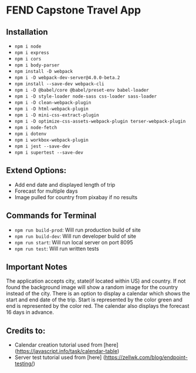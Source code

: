# FEND Capstone Travel App

## Installation
* `npm i node`
* `npm i express`
* `npm i cors`
* `npm i body-parser`
* `npm install -D webpack`
* `npm i -D webpack-dev-server@4.0.0-beta.2`
* `npm install --save-dev webpack-cli`
* `npm i -D @babel/core @babel/preset-env babel-loader`
* `npm i -D style-loader node-sass css-loader sass-loader`
* `npm i -D clean-webpack-plugin`
* `npm i -D html-webpack-plugin`
* `npm i -D mini-css-extract-plugin`
* `npm i -D optimize-css-assets-webpack-plugin terser-webpack-plugin`
* `npm i node-fetch`
* `npm i dotenv`
* `npm i workbox-webpack-plugin`
* `npm i jest --save-dev`
* `npm i supertest --save-dev`

## Extend Options:
* Add end date and displayed length of trip
* Forecast for multiple days
* Image pulled for country from pixabay if no results

## Commands for Terminal
* `npm run build-prod`: Will run production build of site
* `npm run build-dev`: Will run developer build of site
* `npm run start`: Will run local server on port 8095
* `npm run test`: Will run written tests

## Important Notes
The application accepts city, state(if located within US) and country. If not found the background image will show a random image for the country instead of the city. There is an option to display a calendar which shows the start and end date of the trip. Start is represented by the color green and end is represented by the color red. The calendar also displays the forecast 16 days in advance. 

## Credits to:
* Calendar creation tutorial used from [here] (https://javascript.info/task/calendar-table)
* Server test tutorial used from [here] (https://zellwk.com/blog/endpoint-testing/)